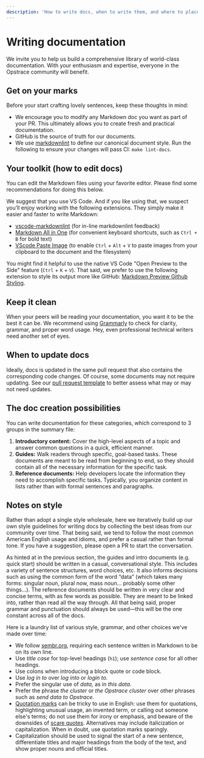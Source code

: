 ```yaml
---
description: 'How to write docs, when to write them, and where to place them.'
---
```


# Writing documentation

We invite you to help us build a comprehensive library of world-class documentation.
With your enthusiasm and expertise, everyone in the Opstrace community will benefit.

## Get on your marks

Before your start crafting lovely sentences, keep these thoughts in mind:

* We encourage you to modify any Markdown doc you want as part of your PR. This ultimately allows you to create fresh and practical documentation.
* GitHub is the source of truth for our documents.
* We use [markdownlint](https://github.com/DavidAnson/markdownlint) to define our canonical document style. Run the following to ensure your changes will pass CI: `make lint-docs`.

## Your toolkit (how to edit docs)

You can edit the Markdown files using your favorite editor.
Please find some recommendations for doing this below.

We suggest that you use VS Code.
And if you like using that, we suspect you’ll enjoy working with the following extensions.
They simply make it easier and faster to write Markdown:

* [vscode-markdownlint](https://marketplace.visualstudio.com/items?itemName=DavidAnson.vscode-markdownlint) (for in-line markdownlint feedback)
* [Markdown All in One](https://marketplace.visualstudio.com/items?itemName=yzhang.markdown-all-in-one) (for convenient keyboard shortcuts, such as `Ctrl + B` for bold text)
* [VScode Paste Image](https://marketplace.visualstudio.com/items?itemName=mushan.vscode-paste-image) (to enable `Ctrl` + `Alt` + `V` to paste images from your clipboard to the document and the filesystem)

You might find it helpful to use the native VS Code "Open Preview to the Side" feature (`Ctrl` + `K` + `V`).
That said, we prefer to use the following extension to style its output more like GitHub:
[Markdown Preview Github Styling](https://marketplace.visualstudio.com/items?itemName=bierner.markdown-preview-github-styles).

## Keep it clean

When your peers will be reading your documentation, you want it to be the best it can be.
We recommend using [Grammarly](https://grammarly.com) to check for clarity, grammar, and proper word usage.
Hey, even professional technical writers need another set of eyes.

## When to update docs

Ideally, docs is updated in the same pull request that also contains the corresponding code changes. Of course, some documents may not require updating. See our [pull request template](https://github.com/opstrace/opstrace/blob/main/.github/pull_request_temlate.md) to better assess what may or may not need updates.


## The doc creation possibilities

You can write documentation for these categories, which correspond to 3 groups in the summary file:

1. **Introductory content:** Cover the high-level aspects of a topic and answer common questions in a quick, efficient manner.
2. **Guides:** Walk readers through specific, goal-based tasks. These documents are meant to be read from beginning to end, so they should contain all of the necessary information for the specific task.
3. **Reference documents:** Help developers locate the information they need to accomplish specific tasks. Typically, you organize content in lists rather than with formal sentences and paragraphs.

## Notes on style

Rather than adopt a single style wholesale, here we iteratively build up our own style guidelines for writing docs by collecting the best ideas from our community over time.
That being said, we tend to follow the most common American English usage and idioms, and prefer a casual rather than formal tone.
If you have a suggestion, please open a PR to start the conversation.

As hinted at in the previous section, the guides and intro documents (e.g. quick start) should be written in a casual, conversational style.
This includes a variety of sentence structures, word choices, etc.
It also informs decisions such as using the common form of the word “data” (which takes many forms: singular noun, plural now, mass noun…  probably some other things…).
The reference documents should be written in very clear and concise terms, with as few words as possible.
They are meant to be linked into, rather than read all the way through.
All that being said, proper grammar and punctuation should always be used—this will be the one constant across all of the docs.

Here is a laundry list of various style, grammar, and other choices we've made over time:

* We follow [sembr.org](https://sembr.org), requiring each sentence written in Markdown to be on its own line.
* Use _title case_ for top-level headings (`h1`); use _sentence case_ for all other headings.
* Use colons when introducing a block quote or code block.
* Use _log in to_ over _log into_ or _login to_.
* Prefer the singular use of _data,_ as in _this data_.
* Prefer the phrase _the cluster_ or _the Opstrace cluster_ over other phrases such as _send data to Opstrace._
* [Quotation marks](https://en.wikipedia.org/wiki/Quotation_marks_in_English#Nonstandard_usage) can be tricky to use in English: use them for quotations, highlighting unusual usage, an invented term, or calling out someone else's terms; do not use them for irony or emphasis, and beware of the downsides of [scare quotes](https://en.wikipedia.org/wiki/Scare_quotes). Alternatives may include italicization or capitalization. When in doubt, use quotation marks sparingly.
* Capitalization should be used to signal the start of a new sentence, differentiate titles and major headings from the body of the text, and show proper nouns and official titles.
